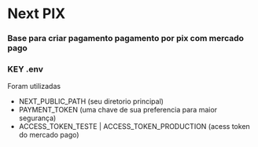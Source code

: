 # Next PIX
### Base para criar pagamento pagamento por pix com mercado pago

### KEY .env
Foram utilizadas
- NEXT_PUBLIC_PATH (seu diretorio principal)
- PAYMENT_TOKEN (uma chave de sua preferencia para maior segurança)
- ACCESS_TOKEN_TESTE | ACCESS_TOKEN_PRODUCTION (acess token do mercado pago)
